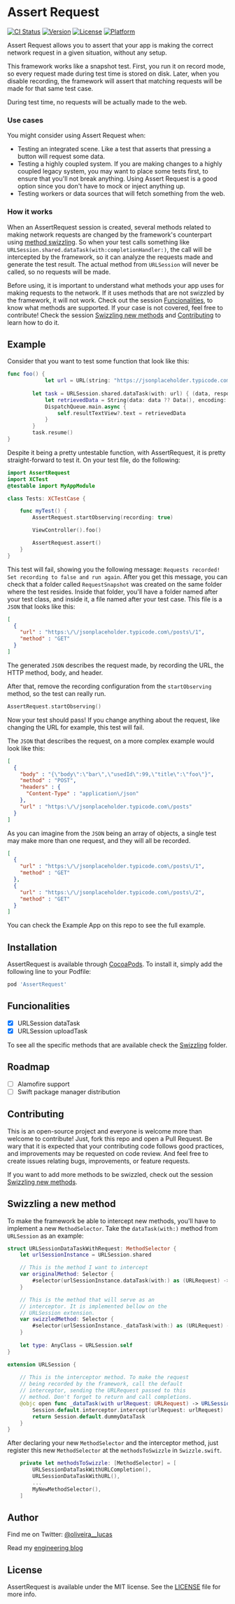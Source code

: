 # Assert Request

[![CI Status](https://img.shields.io/travis/lucas1295santos/AssertRequest.svg?style=flat)](https://travis-ci.org/lucas1295santos/AssertRequest)
[![Version](https://img.shields.io/cocoapods/v/AssertRequest.svg?style=flat)](https://cocoapods.org/pods/AssertRequest)
[![License](https://img.shields.io/cocoapods/l/AssertRequest.svg?style=flat)](https://cocoapods.org/pods/AssertRequest)
[![Platform](https://img.shields.io/cocoapods/p/AssertRequest.svg?style=flat)](https://cocoapods.org/pods/AssertRequest)

Assert Request allows you to assert that your app is making the correct network request in a given situation, without any setup.

This framework works like a snapshot test. First, you run it on record mode, so every request made during test time is stored on disk. Later, when you disable recording, the framework will assert that matching requests will be made for that same test case.

During test time, no requests will be actually made to the web.

### Use cases

You might consider using Assert Request when:

- Testing an integrated scene. Like a test that asserts that pressing a button will request some data.
- Testing a highly coupled system. If you are making changes to a highly coupled legacy system, you may want to place some tests first, to ensure that you'll not break anything. Using Assert Request is a good option since you don't have to mock or inject anything up.
- Testing workers or data sources that will fetch something from the web.

### How it works

When an AssertRequest session is created, several methods related to making network requests are changed by the framework's counterpart using [method swizzling](https://abhimuralidharan.medium.com/method-swizzling-in-ios-swift-1f38edaf984f). So when your test calls something like `URLSession.shared.dataTask(with:completionHandler:)`, the call will be intercepted by the framework, so it can analyze the requests made and generate the test result. The actual method from `URLSession` will never be called, so no requests will be made.

Before using, it is important to understand what methods your app uses for making requests to the network. If it uses methods that are not swizzled by the framework, it will not work. Check out the session [Funcionalities](#funcionalities), to know what methods are supported. If your case is not covered, feel free to contribute! Check the session [Swizzling new methods](#swizzling-new-methods) and [Contributing](#Contributing) to learn how to do it.

## Example

Consider that you want to test some function that look like this:

```swift
func foo() {
            let url = URL(string: "https://jsonplaceholder.typicode.com/posts/\(post)")!
        
        let task = URLSession.shared.dataTask(with: url) { (data, response, error) in
            let retrievedData = String(data: data ?? Data(), encoding: .utf8) ?? ""
            DispatchQueue.main.async {
                self.resultTextView?.text = retrievedData
            }
        }
        task.resume()
}
```

Despite it being a pretty untestable function, with AssertRequest, it is pretty straight-forward to test it. On your test file, do the following:

```swift
import AssertRequest
import XCTest
@testable import MyAppModule

class Tests: XCTestCase {

    func myTest() {
        AssertRequest.startObserving(recording: true)

        ViewController().foo()

        AssertRequest.assert()
    }
}
```

This test will fail, showing you the following message: `Requests recorded! Set recording to false and run again`. After you get this message, you can check that a folder called `RequestSnapshot` was created on the same folder where the test resides. Inside that folder, you'll have a folder named after your test class, and inside it, a file named after your test case. This file is a `JSON` that looks like this:

```json
[
  {
    "url" : "https:\/\/jsonplaceholder.typicode.com\/posts\/1",
    "method" : "GET"
  }
]
```

The generated `JSON` describes the request made, by recording the URL, the HTTP method, body, and header.

After that, remove the recording configuration from the `startObserving` method, so the test can really run.

```swift
AssertRequest.startObserving()
```

Now your test should pass! If you change anything about the request, like changing the URL for example, this test will fail.

The `JSON` that describes the request, on a more complex example would look like this:

```json
[
  {
    "body" : "{\"body\":\"bar\",\"usedId\":99,\"title\":\"foo\"}",
    "method" : "POST",
    "headers" : {
      "Content-Type" : "application\/json"
    },
    "url" : "https:\/\/jsonplaceholder.typicode.com\/posts"
  }
]
```

As you can imagine from the `JSON` being an array of objects, a single test may make more than one request, and they will all be recorded.

```json
[
  {
    "url" : "https:\/\/jsonplaceholder.typicode.com\/posts\/1",
    "method" : "GET"
  },
  {
    "url" : "https:\/\/jsonplaceholder.typicode.com\/posts\/2",
    "method" : "GET"
  }
]
```

You can check the Example App on this repo to see the full example.

## Installation

AssertRequest is available through [CocoaPods](https://cocoapods.org). To install
it, simply add the following line to your Podfile:

```ruby
pod 'AssertRequest'
```

## Funcionalities

- [x] URLSession dataTask
- [x] URLSession uploadTask

To see all the specific methods that are available check the [Swizzling](AssertRequest/Classes/Swizzling) folder.

## Roadmap

- [ ] Alamofire support
- [ ] Swift package manager distribution

## Contributing

This is an open-source project and everyone is welcome more than welcome to contribute! Just, fork this repo and open a Pull Request. Be wary that it is expected that your contributing code follows good practices, and improvements may be requested on code review. And feel free to create issues relating bugs, improvements, or feature requests.

If you want to add more methods to be swizzled, check out the session [Swizzling new methods](#swizzling-new-methods).

## Swizzling a new method

To make the framework be able to intercept new methods, you'll have to implement a new `MethodSelector`. Take the `dataTask(with:)` method from `URLSession` as an example:

``` swift
struct URLSessionDataTaskWithRequest: MethodSelector {
    let urlSessionInstance = URLSession.shared

    // This is the method I want to intercept
    var originalMethod: Selector {
        #selector(urlSessionInstance.dataTask(with:) as (URLRequest) -> URLSessionDataTask)
    }

    // This is the method that will serve as an
    // interceptor. It is implemented bellow on the
    // URLSession extension.
    var swizzledMethod: Selector {
        #selector(urlSessionInstance._dataTask(with:) as (URLRequest) -> URLSessionDataTask)
    }
    
    let type: AnyClass = URLSession.self
}

extension URLSession {
    
    // This is the interceptor method. To make the request
    // being recorded by the framework, call the default
    // interceptor, sending the URLRequest passed to this
    // method. Don't forget to return and call completions.
    @objc open func _dataTask(with urlRequest: URLRequest) -> URLSessionDataTask {
        Session.default.interceptor.intercept(urlRequest: urlRequest)
        return Session.default.dummyDataTask
    }
}
```

After declaring your new `MethodSelector` and the interceptor method, just register this new `MethodSelector` at the `methodsToSwizzle` in `Swizzle.swift`.

```swift
    private let methodsToSwizzle: [MethodSelector] = [
        URLSessionDataTaskWithURLCompletion(),
        URLSessionDataTaskWithURL(),
        ...
        MyNewMethodSelector(),
    ]
```

## Author

Find me on Twitter: [@oliveira__lucas](https://twitter.com/oliveira__lucas)

Read my [engineering blog](https://www.lucasoliveira.tech/)

## License

AssertRequest is available under the MIT license. See the [LICENSE](LICENSE) file for more info.